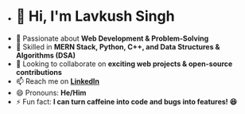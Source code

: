 - # 👋 Hi, I'm Lavkush Singh  
- 👀 Passionate about **Web Development & Problem-Solving**  
- 🌱 Skilled in **MERN Stack, Python, C++, and Data Structures & Algorithms (DSA)**  
- 💞️ Looking to collaborate on **exciting web projects & open-source contributions**  
- 📫 Reach me on **[LinkedIn](https://www.linkedin.com/in/lavkushsingh2023)**  
- 😄 Pronouns: **He/Him**  
- ⚡ Fun fact: **I can turn caffeine into code and bugs into features! 😆**  

<!---
LavkushSingh2023/LavkushSingh2023 is a ✨ special ✨ repository because its `README.md` (this file) appears on your GitHub profile.
You can click the Preview link to take a look at your changes.
--->
